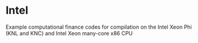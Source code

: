 # Intel
Example computational finance codes for compilation on the Intel Xeon Phi (KNL and KNC) and Intel Xeon many-core x86 CPU
